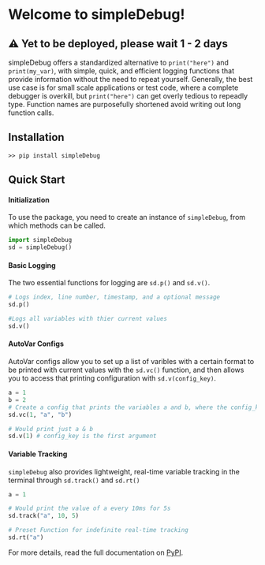 # Welcome to simpleDebug!

## :warning: Yet to be deployed, please wait 1 - 2 days

simpleDebug offers a standardized alternative to `print("here")` and `print(my_var)`, with simple, quick, and efficient logging functions that provide information without the need to repeat yourself. Generally, the best use case is for small scale applications or test code, where a complete debugger is overkill, but `print("here")` can get overly tedious to repeadly type. Function names are purposefully shortened avoid writing out long function calls.

## Installation

`>> pip install simpleDebug`

## Quick Start

#### Initialization

To use the package, you need to create an instance of `simpleDebug`, from which methods can be called.

```python
import simpleDebug
sd = simpleDebug()
```

#### Basic Logging

The two essential functions for logging are `sd.p()` and `sd.v()`.

```python
# Logs index, line number, timestamp, and a optional message
sd.p()

#Logs all variables with thier current values
sd.v()
```

#### AutoVar Configs

AutoVar configs allow you to set up a list of varibles with a certain format to be printed with current values with the `sd.vc()` function, and then allows you to access that printing configuration with `sd.v(config_key)`.

```python
a = 1
b = 2
# Create a config that prints the variables a and b, where the config_key is 1
sd.vc(1, "a", "b")

# Would print just a & b
sd.v(1) # config_key is the first argument
```

#### Variable Tracking

`simpleDebug` also provides lightweight, real-time variable tracking in the terminal through `sd.track()` and `sd.rt()`

```python
a = 1

# Would print the value of a every 10ms for 5s
sd.track("a", 10, 5)

# Preset Function for indefinite real-time tracking
sd.rt("a")
```

For more details, read the full documentation on [PyPI](https://pypi.org/).
